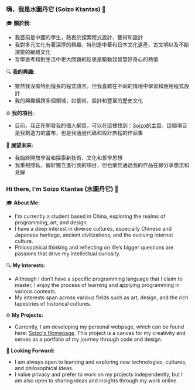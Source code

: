 ### 嗨，我是水圖丹它 (Soizo Ktantas) 👋

🎓 **關於我:**
- 我目前是中國的學生，熱衷於探索程式設計、藝術和設計
- 我對多元文化有著深厚的興趣，特別是中華和日本文化遺產、古文明以及不斷演變的網絡文化
- 哲學思考和對生活中更大問題的反思是驅動我智慧好奇心的熱情

🔍 **我的興趣:**
- 雖然我沒有特別擅長的程式語言，但我喜歡在不同的情境中學習和應用程式設計
- 我的興趣橫跨多個領域，如藝術、設計和豐富的歷史文化

🌐 **我的項目:**
- 目前，我正在開發我的個人網頁，可以在這裡找到：[Soizo的主頁](https://soizo.github.io/)。這個項目是我創造力的畫布，也是我通過代碼和設計旅程的作品集

🤔 **展望未來:**
- 我始終開放學習和探索新技術、文化和哲學思想
- 我重視隱私，偏好獨立進行我的項目，但也樂於通過我的作品在線分享想法和見解

### Hi there, I'm Soizo Ktantas (水圖丹它) 👋

🎓 **About Me:**
- I'm currently a student based in China, exploring the realms of programming, art, and design.
- I have a deep interest in diverse cultures, especially Chinese and Japanese heritage, ancient civilizations, and the evolving internet culture.
- Philosophical thinking and reflecting on life’s bigger questions are passions that drive my intellectual curiosity.

🔍 **My Interests:**
- Although I don’t have a specific programming language that I claim to master, I enjoy the process of learning and applying programming in various contexts.
- My interests span across various fields such as art, design, and the rich tapestries of historical cultures.

🌐 **My Projects:**
- Currently, I am developing my personal webpage, which can be found here: [Soizo's Homepage](https://soizo.github.io/). This project is a canvas for my creativity and serves as a portfolio of my journey through code and design.

🤔 **Looking Forward:**
- I am always open to learning and exploring new technologies, cultures, and philosophical ideas. 
- I value privacy and prefer to work on my projects independently, but I am also open to sharing ideas and insights through my work online.
